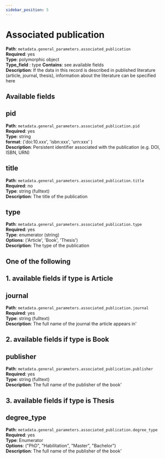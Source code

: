 ```yaml
---
sidebar_position: 5
---
```


# Associated publication    

**Path**: `metadata.general_parameters.associated_publication` <br/>
**Required**: yes <br/>
**Type**: polymorphic object <br/>
**Type_field** : type
**Contains**: see available fields <br/>
**Description**: If the data in this record is described in published literature (article, journal, thesis), information about the literature can be specified here

## Available fields 

## pid 

**Path**: `metadata.general_parameters.associated_publication.pid` <br/>
**Required**: yes <br/>
**Type**: string <br/>
**format**: ('doi:10.xxx', 'isbn:xxx', 'urn:xxx' ) <br/>
**Description**: Persistent identifier associated with the publication (e.g. DOI, ISBN, URN)

## title 

**Path**: `metadata.general_parameters.associated_publication.title` <br/>
**Required**: no <br/>
**Type**: string (fulltext) <br/>
**Description**: The title of the publication


## type 

**Path**: `metadata.general_parameters.associated_publication.type` <br/>
**Required**: yes <br/>
**Type**: enumerator (string) <br/>
**Options**: ('Article', 'Book', 'Thesis') <br/>
**Description**: The type of the publication

## One of the following 

## 1. available fields if type is Article 

## journal

**Path**: `metadata.general_parameters.associated_publication.journal` <br/>
**Required**: yes <br/>
**Type**: string (fulltext) <br/>
**Description**: The full name of the journal the article appears in'

## 2. available fields if type is Book 

## publisher

**Path**: `metadata.general_parameters.associated_publication.publisher` <br/>
**Required**: yes <br/>
**Type**: string (fulltext) <br/>
**Description**: The full name of the publisher of the book'


## 3. available fields if type is Thesis 

## degree_type

**Path**: `metadata.general_parameters.associated_publication.degree_type` <br/>
**Required**: yes <br/>
**Type**: Enumerator <br/>
**Options**: ("PhD", "Habilitation", "Master", "Bachelor") <br/>
**Description**: The full name of the publisher of the book'

